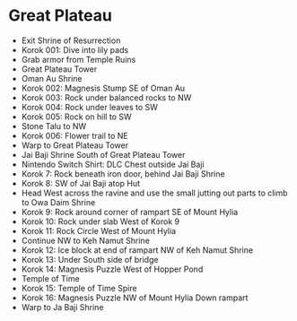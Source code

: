 # Great Plateau

* Exit Shrine of Resurrection
* Korok 001: Dive into lily pads
* Grab armor from Temple Ruins
* Great Plateau Tower
* Oman Au Shrine
* Korok 002: Magnesis Stump SE of Oman Au
* Korok 003: Rock under balanced rocks to NW
* Korok 004: Rock under leaves to SW
* Korok 005: Rock on hill to SW
* Stone Talu to NW
* Korok 006: Flower trail to NE
* Warp to Great Plateau Tower
* Jai Baji Shrine South of Great Plateau Tower
* Nintendo Switch Shirt: DLC Chest outside Jai Baji
* Korok 7: Rock beneath iron door, behind Jai Baji Shrine
* Korok 8: SW of Jai Baji atop Hut
* Head West across the ravine and use the small jutting out parts to climb to Owa Daim Shrine
* Korok 9: Rock around corner of rampart SE of Mount Hylia
* Korok 10: Rock under slab West of Korok 9
* Korok 11: Rock Circle West of Mount Hylia
* Continue NW to Keh Namut Shrine
* Korok 12: Ice block at end of rampart NW of Keh Namut Shrine
* Korok 13: Under South side of bridge
* Korok 14: Magnesis Puzzle West of Hopper Pond
* Temple of Time
* Korok 15: Temple of Time Spire
* Korok 16: Magnesis Puzzle NW of Mount Hylia Down rampart
* Warp to Ja Baji Shrine
